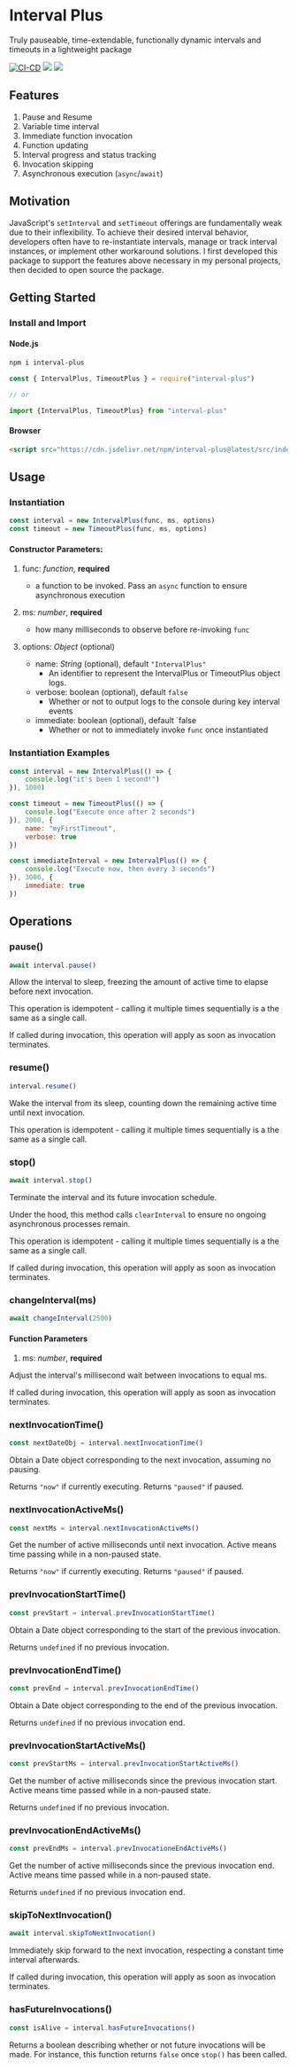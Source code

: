 # Interval Plus

Truly pauseable, time-extendable, functionally dynamic intervals and timeouts in a lightweight package

[![CI-CD](https://github.com/blakesanie/interval-plus/actions/workflows/CI-CD.yml/badge.svg)](https://github.com/blakesanie/interval-plus/actions/workflows/CI-CD.yml)
<img src="https://img.shields.io/npm/v/interval-plus" />
<img src="https://img.shields.io/npm/l/interval-plus" />

## Features

1. Pause and Resume
2. Variable time interval
3. Immediate function invocation
4. Function updating
5. Interval progress and status tracking
6. Invocation skipping
7. Asynchronous execution (`async`/`await`)

## Motivation

JavaScript's `setInterval` and `setTimeout` offerings are fundamentally weak due to their inflexibility. To achieve their desired interval behavior, developers often have to re-instantiate intervals, manage or track interval instances, or implement other workaround solutions. I first developed this package to support the features above necessary in my personal projects, then decided to open source the package.

## Getting Started

### Install and Import

#### Node.js

```sh
npm i interval-plus
```

```js
const { IntervalPlus, TimeoutPlus } = require("interval-plus")

// or

import {IntervalPlus, TimeoutPlus} from "interval-plus"
```

#### Browser

```html
<script src="https://cdn.jsdelivr.net/npm/interval-plus@latest/src/index.js"></script>
```

## Usage

### Instantiation


```js
const interval = new IntervalPlus(func, ms, options)
const timeout = new TimeoutPlus(func, ms, options)
```

#### Constructor Parameters:

1. func: _function_, **required**
    *  a function to be invoked. Pass an `async` function to ensure asynchronous execution
2. ms: _number_, **required**
    * how many milliseconds to observe before re-invoking `func`

3. options: _Object_ (optional)
    * name: _String_ (optional), default `"IntervalPlus"`
      * An identifier to represent the IntervalPlus or TimeoutPlus object logs.
    * verbose: boolean (optional), default `false`
      * Whether or not to output logs to the console during key interval events
    * immediate: boolean (optional), default `false
      * Whether or not to immediately invoke `func` once instantiated

### Instantiation Examples

```js
const interval = new IntervalPlus(() => {
    console.log("it's been 1 second!")
}), 1000)

const timeout = new TimeoutPlus(() => {
    console.log("Execute once after 2 seconds")
}), 2000, {
    name: "myFirstTimeout",
    verbose: true
})

const immediateInterval = new IntervalPlus(() => {
    console.log("Execute now, then every 3 seconds")
}), 3000, {
    immediate: true
})
```

## Operations

### pause()

```js
await interval.pause()
```

Allow the interval to sleep, freezing the amount of active time to elapse before next invocation.

This operation is idempotent - calling it multiple times sequentially is a the same as a single call.

If called during invocation, this operation will apply as soon as invocation terminates.

### resume()

```js
interval.resume()
```

Wake the interval from its sleep, counting down the remaining active time until next invocation.

This operation is idempotent - calling it multiple times sequentially is a the same as a single call.

### stop()

```js
await interval.stop()
```

Terminate the interval and its future invocation schedule.

Under the hood, this method calls `clearInterval` to ensure no ongoing asynchronous processes remain.

This operation is idempotent - calling it multiple times sequentially is a the same as a single call.

If called during invocation, this operation will apply as soon as invocation terminates.

### changeInterval(ms)

```js
await changeInterval(2500)
```

#### Function Parameters

1. ms: _number_, **required**

Adjust the interval's millisecond wait between invocations to equal ms.

If called during invocation, this operation will apply as soon as invocation terminates.

### nextInvocationTime()

```js
const nextDateObj = interval.nextInvocationTime()
```

Obtain a Date object corresponding to the next invocation, assuming no pausing.

Returns `"now"` if currently executing.
Returns `"paused"` if paused.

### nextInvocationActiveMs()

```js
const nextMs = interval.nextInvocationActiveMs()
```

Get the number of active milliseconds until next invocation. Active means time passing while in a non-paused state.

Returns `"now"` if currently executing.
Returns `"paused"` if paused.

### prevInvocationStartTime()

```js
const prevStart = interval.prevInvocationStartTime()
```

Obtain a Date object corresponding to the start of the previous invocation.

Returns `undefined` if no previous invocation.

### prevInvocationEndTime()

```js
const prevEnd = interval.prevInvocationEndTime()
```

Obtain a Date object corresponding to the end of the previous invocation.

Returns `undefined` if no previous invocation end.

### prevInvocationStartActiveMs()

```js
const prevStartMs = interval.prevInvocationStartActiveMs()
```

Get the number of active milliseconds since the previous invocation start. Active means time passed while in a non-paused state.

Returns `undefined` if no previous invocation.

### prevInvocationEndActiveMs()

```js
const prevEndMs = interval.prevInvocationeEndActiveMs()
```

Get the number of active milliseconds since the previous invocation end. Active means time passed while in a non-paused state.

Returns `undefined` if no previous invocation end.

### skipToNextInvocation()

```js
await interval.skipToNextInvocation()
```

Immediately skip forward to the next invocation, respecting a constant time interval afterwards.

If called during invocation, this operation will apply as soon as invocation terminates.

### hasFutureInvocations()

```js
const isAlive = interval.hasFutureInvocations()
```

Returns a boolean describing whether or not future invocations will be made. For instance, this function returns `false` once `stop()` has been called.